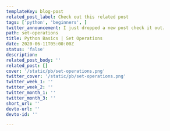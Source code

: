 ```yaml
---
templateKey: blog-post
related_post_label: Check out this related post
tags: ['python', 'beginners', ]
twitter_announcement: I just dropped a new post check it out.
path: set-operations
title: Python Basics | Set Operations
date: 2020-06-11T05:00:00Z
status: 'false'
description:
related_post_body: ''
related_post: []
cover: '/static/pb/set-operations.png'
twitter_cover: '/static/pb/set-operations.png'
twitter_week_1: ''
twitter_week_2: ''
twitter_month_1: ''
twitter_month_3: ''
short_url: ''
devto-url: ''
devto-id: ''

---
```


<!--
<p style='text-align: center'>
<a href='https://waylonwalker.com/blog/set-operations'>
  <img
    style='width:500px; max-width:80%; margin: auto;'
    src="https://waylonwalker.com/set-operations.png"
    alt="Read more from the Python Basics | Set Operations article"
  />
  </a>
</p>

-->
